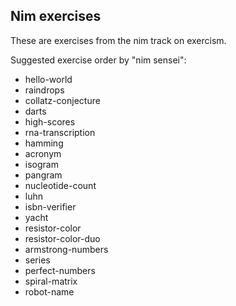 ## Nim exercises

These are exercises from the nim track on exercism.

Suggested exercise order by "nim sensei":

- hello-world
- raindrops
- collatz-conjecture
- darts
- high-scores
- rna-transcription
- hamming
- acronym
- isogram
- pangram
- nucleotide-count
- luhn
- isbn-verifier
- yacht
- resistor-color
- resistor-color-duo
- armstrong-numbers
- series
- perfect-numbers
- spiral-matrix
- robot-name
